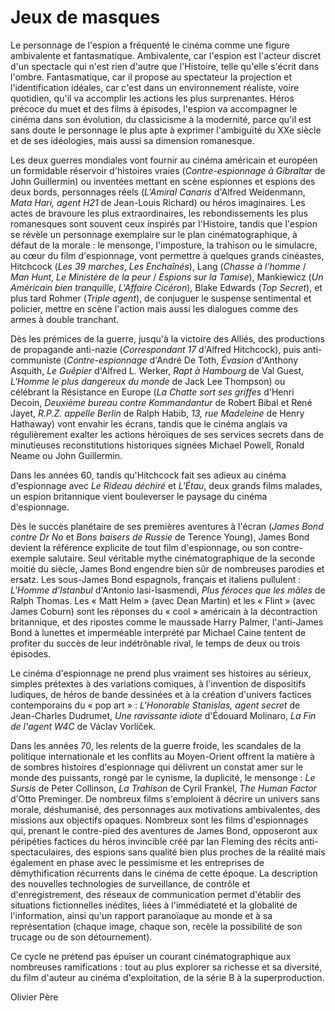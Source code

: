 # Jeux de masques

Le personnage de l'espion a fréquenté le cinéma comme une figure ambivalente et fantasmatique. Ambivalente, car l'espion est l'acteur discret d'un spectacle qui n'est rien d'autre que l'Histoire, telle qu'elle s'écrit dans l'ombre. Fantasmatique, car il propose au spectateur la projection et l'identification idéales, car c'est dans un environnement réaliste, voire quotidien, qu'il va accomplir les actions les plus surprenantes. Héros précoce du muet et des films à épisodes, l'espion va accompagner le cinéma dans son évolution, du classicisme à la modernité, parce qu'il est sans doute le personnage le plus apte à exprimer l'ambiguïté du XXe siècle et de ses idéologies, mais aussi sa dimension romanesque.

Les deux guerres mondiales vont fournir au cinéma américain et européen un formidable réservoir d'histoires vraies (*Contre-espionnage à Gibraltar* de John Guillermin) ou inventées mettant en scène espionnes et espions des deux bords, personnages réels (*L'Amiral Canaris* d'Alfred Weidenmann, *Mata Hari, agent H21* de Jean-Louis Richard) ou héros imaginaires. Les actes de bravoure les plus extraordinaires, les rebondissements les plus romanesques sont souvent ceux inspirés par l'Histoire, tandis que l'espion se révèle un personnage exemplaire sur le plan cinématographique, à défaut de la morale&nbsp;: le mensonge, l'imposture, la trahison ou le simulacre, au cœur du film d'espionnage, vont permettre à quelques grands cinéastes, Hitchcock (*Les 39 marches*, *Les Enchaînés*), Lang (*Chasse à l'homme* / *Man Hunt*, *Le Ministère de la peur* / *Espions sur la Tamise*), Mankiewicz (*Un Américain bien tranquille*, *L'Affaire Cicéron*), Blake Edwards (*Top Secret*), et plus tard Rohmer (*Triple agent*), de conjuguer le suspense sentimental et policier, mettre en scène l'action mais aussi les dialogues comme des armes à double tranchant.

Dès les prémices de la guerre, jusqu'à la victoire des Alliés, des productions de propagande anti-nazie (*Correspondant 17* d'Alfred Hitchcock), puis anti-communiste (*Contre-espionnage* d'André De Toth, *Évasion* d'Anthony Asquith, *Le Guêpier* d'Alfred L. Werker, *Rapt à Hambourg* de Val Guest, *L'Homme le plus dangereux du monde* de Jack Lee Thompson) ou célébrant la Résistance en Europe (*La Chatte sort ses griffes* d'Henri Decoin, *Deuxième bureau contre Kommandantur* de Robert Bibal et René Jayet, *R.P.Z. appelle Berlin* de Ralph Habib, *13, rue Madeleine* de Henry Hathaway) vont envahir les écrans, tandis que le cinéma anglais va régulièrement exalter les actions héroïques de ses services secrets dans de minutieuses reconstitutions historiques signées Michael Powell, Ronald Neame ou John Guillermin.

Dans les années 60, tandis qu'Hitchcock fait ses adieux au cinéma d'espionnage avec *Le Rideau déchiré* et *L'Étau*, deux grands films malades, un espion britannique vient bouleverser le paysage du cinéma d'espionnage.

Dès le succès planétaire de ses premières aventures à l'écran (*James Bond contre Dr No* et *Bons baisers de Russie* de Terence Young), James Bond devient la référence explicite de tout film d'espionnage, ou son contre-exemple salutaire. Seul véritable mythe cinématographique de la seconde moitié du siècle, James Bond engendre bien sûr de nombreuses parodies et ersatz. Les sous-James Bond espagnols, français et italiens pullulent&nbsp;: *L'Homme d'Istanbul* d'Antonio Iasi-Isasmendi, *Plus féroces que les mâles* de Ralph Thomas. Les «&nbsp;Matt Helm&nbsp;» (avec Dean Martin) et les «&nbsp;Flint&nbsp;» (avec James Coburn) sont les réponses du «&nbsp;cool&nbsp;» américain à la décontraction britannique, et des ripostes comme le maussade Harry Palmer, l'anti-James Bond à lunettes et imperméable interprété par Michael Caine tentent de profiter du succès de leur indétrônable rival, le temps de deux ou trois épisodes.

Le cinéma d'espionnage ne prend plus vraiment ses histoires au sérieux, simples prétextes à des variations comiques, à l'invention de dispositifs ludiques, de héros de bande dessinées et à la création d'univers factices contemporains du «&nbsp;pop art&nbsp;»&nbsp;: *L'Honorable Stanislas, agent secret* de Jean-Charles Dudrumet, *Une ravissante idiote* d'Édouard Molinaro, *La Fin de l'agent W4C* de Václav Vorlíček.

Dans les années 70, les relents de la guerre froide, les scandales de la politique internationale et les conflits au Moyen-Orient offrent la matière à de sombres histoires d'espionnage qui délivrent un constat amer sur le monde des puissants, rongé par le cynisme, la duplicité, le mensonge&nbsp;: *Le Sursis* de Peter Collinson, *La Trahison* de Cyril Frankel, *The Human Factor* d'Otto Preminger. De nombreux films s'emploient à décrire un univers sans morale, déshumanisé, des personnages aux motivations ambivalentes, des missions aux objectifs opaques. Nombreux sont les films d'espionnages qui, prenant le contre-pied des aventures de James Bond, opposeront aux péripéties factices du héros invincible créé par Ian Fleming des récits anti-spectaculaires, des espions sans qualité bien plus proches de la réalité mais également en phase avec le pessimisme et les entreprises de démythification récurrents dans le cinéma de cette époque. La description des nouvelles technologies de surveillance, de contrôle et d'enregistrement, des réseaux de communication permet d'établir des situations fictionnelles inédites, liées à l'immédiateté et la globalité de l'information, ainsi qu'un rapport paranoïaque au monde et à sa représentation (chaque image, chaque son, recèle la possibilité de son trucage ou de son détournement).

Ce cycle ne prétend pas épuiser un courant cinématographique aux nombreuses ramifications&nbsp;: tout au plus explorer sa richesse et sa diversité, du film d'auteur au cinéma d'exploitation, de la série B à la superproduction.

Olivier Père